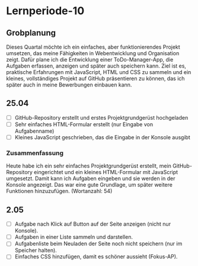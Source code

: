 # Lernperiode-10
## Grobplanung
Dieses Quartal möchte ich ein einfaches, aber funktionierendes Projekt umsetzen, das meine Fähigkeiten in Webentwicklung und Organisation zeigt. Dafür plane ich die Entwicklung einer ToDo-Manager-App, die Aufgaben erfassen, anzeigen und später auch speichern kann. Ziel ist es, praktische Erfahrungen mit JavaScript, HTML und CSS zu sammeln und ein kleines, vollständiges Projekt auf GitHub präsentieren zu können, das ich später auch in meine Bewerbungen einbauen kann.

## 25.04
- [ ] GitHub-Repository erstellt und erstes Projektgrundgerüst hochgeladen
- [ ] Sehr einfaches HTML-Formular erstellt (nur Eingabe von Aufgabenname)
- [ ] Kleines JavaScript geschrieben, das die Eingabe in der Konsole ausgibt

### Zusammenfassung
Heute habe ich ein sehr einfaches Projektgrundgerüst erstellt, mein GitHub-Repository eingerichtet und ein kleines HTML-Formular mit JavaScript umgesetzt. Damit kann ich Aufgaben eingeben und sie werden in der Konsole angezeigt. Das war eine gute Grundlage, um später weitere Funktionen hinzuzufügen.
(Wortanzahl: 54)

## 2.05
- [ ] Aufgabe nach Klick auf Button auf der Seite anzeigen (nicht nur Konsole).
- [ ] Aufgaben in einer Liste sammeln und darstellen.
- [ ] Aufgabenliste beim Neuladen der Seite noch nicht speichern (nur im Speicher halten).
- [ ] Einfaches CSS hinzufügen, damit es schöner aussieht (Fokus-AP).
